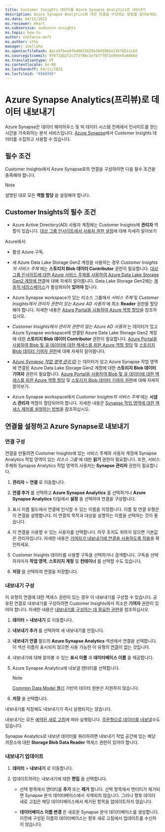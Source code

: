 ```yaml
---
title: Customer Insights 데이터를 Azure Synapse Analytics로 내보내기
description: Azure Synapse Analytics에 대한 연결을 구성하는 방법을 알아보세요.
ms.date: 04/11/2022
ms.reviewer: mhart
ms.subservice: audience-insights
ms.topic: how-to
author: stefanie-msft
ms.author: sthe
manager: shellyha
ms.openlocfilehash: 8ace9fbee4fbd8822629a39d5902e176f8511cb5
ms.sourcegitcommit: 9f6733b2f2c273748c1e7b77f871e9b4e5a8666e
ms.translationtype: HT
ms.contentlocale: ko-KR
ms.lasthandoff: 04/11/2022
ms.locfileid: "8560395"
---
```

# <a name="export-data-to-azure-synapse-analytics-preview"></a>Azure Synapse Analytics(프리뷰)로 데이터 내보내기

Azure Synapse은 데이터 웨어하우스 및 빅 데이터 시스템 전체에서 인사이트를 얻는 시간을 가속화하는 분석 서비스입니다. [Azure Synapse](/azure/synapse-analytics/overview-what-is)에서 Customer Insights 데이터를 수집하고 사용할 수 있습니다.

## <a name="prerequisites"></a>필수 조건

Customer Insights에서 Azure Synapse로의 연결을 구성하려면 다음 필수 조건을 충족해야 합니다.

> [!NOTE]
> 설명된 대로 모든 **역할 할당** 을 설정해야 합니다.  

## <a name="prerequisites-in-customer-insights"></a>Customer Insights의 필수 조건

* Azure Active Directory(AD) 사용자 계정에는 Customer Insights에 **관리자** 역할이 있습니다. [대상 그룹 인사이트에서 사용자 권한 설정](permissions.md#assign-roles-and-permissions)에 대해 자세히 알아보기

Azure에서: 

- 활성 Azure 구독.

- 새 Azure Data Lake Storage Gen2 계정을 사용하는 경우 *Customer Insights의 서비스 주체* 에는 **스토리지 Blob 데이터 Contributor** 권한이 필요합니다. [대상 그룹 인사이트에 대한 Azure 서비스 주체를 사용하여 Azure Data Lake Storage Gen2 계정에 연결](connect-service-principal.md)에 대해 자세히 알아봅니다. Data Lake Storage Gen2에는 [계층적 네임스페이스](/azure/storage/blobs/data-lake-storage-namespace)가 활성화되어 **있어야** 합니다.

- Azure Synapse workspace가 있는 리소스 그룹에서 *서비스 주체* 및 *Customer Insights에서 관리자 권한이 있는 Azure AD 사용자* 에 최소 **Reader** 권한을 할당해야 합니다. 자세한 내용은 [Azure Portal을 사용하여 Azure 역할 할당](/azure/role-based-access-control/role-assignments-portal)을 참조하십시오.

- *Customer Insights에서 관리자 권한이 있는 Azure AD 사용자* 는 데이터가 있고 Azure Synapse workspace에 연결된 Azure Data Lake Storage Gen2 계정에 대한 **스토리지 Blob 데이터 Contributor** 권한이 필요합니다. [Azure Portal을 사용하여 Blob 및 큐 데이터에 대한 액세스를 위한 Azure 역할 할당](/azure/storage/common/storage-auth-aad-rbac-portal) 및 [스토리지 Blob 데이터 기여자 권한](/azure/role-based-access-control/built-in-roles#storage-blob-data-contributor)에 대해 자세히 알아봅니다.

- *[Azure Synapse 작업 영역 관리 ID](/azure/synapse-analytics/security/synapse-workspace-managed-identity)* 는 데이터가 있고 Azure Synapse 작업 영역에 연결된 Azure Data Lake Storage Gen2 계정에 대한 **스토리지 Blob 데이터 기여자** 권한이 필요합니다. [Azure Portal을 사용하여 Blob 및 큐 데이터에 대한 액세스를 위한 Azure 역할 할당](/azure/storage/common/storage-auth-aad-rbac-portal) 및 [스토리지 Blob 데이터 기여자 권한](/azure/role-based-access-control/built-in-roles#storage-blob-data-contributor)에 대해 자세히 알아보기.

- Azure Synapse workspace에서 *Customer Insights의 서비스 주체* 에는 **시냅스 관리자** 역할이 할당되어야 합니다. 자세한 내용은 [Synapse 작업 영역에 대한 액세스 제어를 설정하는 방법](/azure/synapse-analytics/security/how-to-set-up-access-control)을 참조하십시오.

## <a name="set-up-the-connection-and-export-to-azure-synapse"></a>연결을 설정하고 Azure Synapse로 내보내기

### <a name="configure-a-connection"></a>연결 구성

연결을 만들려면 Customer Insights에 있는 서비스 주체와 사용자 계정에 Synapse Analytics 작업 영역이 있는 *리소스 그룹* 에 대한 **읽기** 권한이 필요합니다. 또한, 서비스 주체와 Synapse Analytics 작업 영역의 사용자는 **Synapse 관리자** 권한이 필요합니다. 

1. **관리자** > **연결** 로 이동합니다.

1. **연결 추가** 를 선택하고 **Azure Synapse Analytics** 를 선택하거나 **Azure Synapse Analytics** 타일에서 **설정** 을 선택하여 연결을 구성합니다.

1. 표시 이름 필드에서 연결에 인식할 수 있는 이름을 지정합니다. 이름 및 연결 유형은 이 연결을 설명합니다. 이 연결의 목적과 대상을 설명하는 이름을 선택하는 것이 좋습니다.

1. 이 연결을 사용할 수 있는 사용자를 선택합니다. 아무 조치도 취하지 않으면 기본값은 관리자입니다. 자세한 내용은 [기여자가 내보내기에 연결을 사용하도록 허용](connections.md#allow-contributors-to-use-a-connection-for-exports)을 확인하세요.

1. Customer Insights 데이터를 사용할 구독을 선택하거나 검색합니다. 구독을 선택하자마자 **작업 영역**, **스토리지 계정** 및 **컨테이너** 를 선택할 수도 있습니다.

1. **저장** 을 ​​선택하여 연결을 저장합니다.

### <a name="configure-an-export"></a>내보내기 구성

이 유형의 연결에 대한 액세스 권한이 있는 경우 이 내보내기를 구성할 수 있습니다. 공유된 연결로 내보내기를 구성하려면 Customer Insights에서 최소한 **기여자** 권한이 있어야 합니다. 자세한 내용은 [내보내기를 구성하는 데 필요한 권한](export-destinations.md#set-up-a-new-export)을 참조하십시오.

1. **데이터** > **내보내기** 로 이동합니다.

1. **내보내기 추가** 를 선택하여 새 내보내기를 만듭니다.

1. **내보내기 연결** 필드의 **Azure Synapse Analytics** 섹션에서 연결을 선택합니다. 이 섹션 이름이 표시되지 않으면 사용 가능한 이 유형의 [연결](connections.md)이 없는 것입니다.

1. 내보내기에 대해 알아볼 수 있는 **표시 이름** 과 **데이터베이스 이름** 을 제공합니다.

1. Azure Synapse Analytics에 내보낼 엔터티를 선택합니다.
   > [!NOTE]
   > [Common Data Model 폴더](connect-common-data-model.md) 기반의 데이터 원본은 지원하지 않습니다.

2. **저장** 을 선택합니다.

내보내기를 저장해도 내보내기가 즉시 실행되지는 않습니다.

내보내기는 모든 [예약된 새로 고침](system.md#schedule-tab)에 따라 실행됩니다. [주문형으로 데이터를 내보낼](export-destinations.md#run-exports-on-demand)수도 있습니다.

Synapse Analytics로 내보낸 데이터를 쿼리하려면 내보내기 작업 공간에 있는 해당 저장소에 대한 **Storage Blob Data Reader** 액세스 권한이 있어야 합니다. 

### <a name="update-an-export"></a>내보내기 업데이트

1. **데이터** > **내보내기** 로 이동합니다.

1. 업데이트하려는 내보내기에 대한 **편집** 을 선택합니다.

   - 선택 항목에서 엔터티를 **추가** 또는 **제거** 합니다. 선택 항목에서 엔터티가 제거되면 Synapse 분석 데이터베이스에서 삭제되지 않습니다. 그러나 향후 데이터 새로 고침은 해당 데이터베이스에서 제거된 항목을 업데이트하지 않습니다.

   - **데이터베이스 이름 변경** 은 새로운 Synapse 분석 데이터베이스를 생성합니다. 이전에 구성된 이름의 데이터베이스는 향후 새로 고침에서 업데이트를 수신하지 않습니다.
